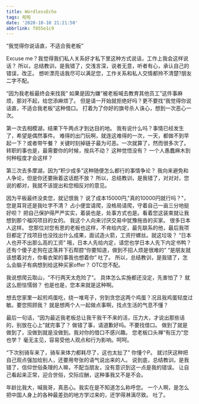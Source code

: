 ```yaml
---
title: WordlessEcho
tags: 啦啦
date: '2020-10-10 21:21:50'
abbrlink: f855e1c9
---
```

“我觉得你说话直，不适合我老板”
<!--more-->
Excuse me？我觉得我们私人关系好才私下里这种方式说话，工作上我会这样说话？
所以，总结教训，是我错了，交浅言深，说者无意，听者有心，承认自己的错误，改正。
想听漂亮话我尽可以满足您，工作关系和私人交情都拎不清楚?朋友二字不配。

“因为我老板最终会来找我”
如果是因为嫌“被老板喊去教育其他员工”这件事麻烦，那对不起，给您添麻烦了。
但是请一开始就拒绝好吗？更不要找“我觉得你说话直，不适合我老板”这种借口。
打着为了你好的旗号杀人诛心，想到一次恶心一次。

第一次去相模湖，结果下午两点才到达目的地。
我有说什么吗？事情已经发生了，希望是偶然事件。
难得的出门玩啊，就连这难得的一次，一天，都做不到早起一下？或者带午餐？
关键时刻掉链子最为可恶。一次就算了，然而很多次了。转职的事也是，最需要你的时候，按兵不动？
这种觉悟没有？
一个人愚蠢麻木到何种程度才会这样？

第三次去多摩湖，因为“积少成多”这种随便怎么都行的事情争论？
我向来避免和人争论，但是你还要揪着这话题不放？
所以，总结教训，是我错了，对对对，您说的都对，我就不该提出和您相反对的意见。

因为平板最终没卖您，就记恨我？
说了成本15000円,"真的10000円就行吗？"，您是耳背还是我吐字不清？
占小便宜请爬，没格局请爬，守着自己一亩三分地挺好呗？
把自己保护得严严实实，着装也是，处事方式也是。看着您这装束就让我想到那个福冈项目的女的。
我这个人向来讨厌交易中犹豫拖沓的买家。
很多日本人这样。
您那位对您有恩的老板也这样，不肯给内定，最先联系的他，最后我项目都定了找项目也没找出什么成果，面试造火箭，工资拧螺丝。就这垃圾？
“日本人也开不出那么高的工资”
哦，日本人先给内定，请您也学日本人先下内定书鸭？
还有个傻子走狗在这落井下石帮腔“你要知道，做到不招人烦是很难的”
“是朋友就该想着对方，你看衣架的事我也想着你”
吐了。
所以，总结教训，是我错了，怎么会脑子有病想到给这种买家offer？
OTC您不配。

我说想爬云取山，“不行两天太危险了”。
具体怎么实施都还没定，先害怕了？
就这么胆怯懦弱？
也是也是，您本来就是这种啊。

想去您家里一起煎鸡蛋吃，绕一堆弯子，穷到贪您这两个鸡蛋？况且我鸡蛋轻度过敏。要您照顾我？
就是想两个人一起做点事啊，找点生活的气息不懂？

最后一句话，“因为最近我老板总让我干我干不来的活，压力大，才说出那些话的，别放在心上”就完事了？
做错了事，请道歉好吗。不要找借口。
做到了就是做到了，没做到就是没做到。我对你的借口不感兴趣。
您老板口头禅“有压力”您也学？
毫无主见，容易受他人观点和行为影响。呵呵。

“下次别骑车来了，骑车来体力都耗尽了，这也太扯了”
你懂个P。
就讨厌这种把自己观点强加给别人，还要用夸张的语气说出来的人。
说到底，总结教训，是我错了，信仰世俗条理的人嘛，不配当朋友，没有意识到这一点是我的错误。
让自己看起来正常，迎合世俗，交际应酬，这种事我又不是不会。

年龄比我大，喊我哥，真恶心。我实在是不知道怎么称呼您。
一个人啊，是怎么把中国人身上的各种最差劲的地方学过来的，还学得淋漓尽致。
吐了。








